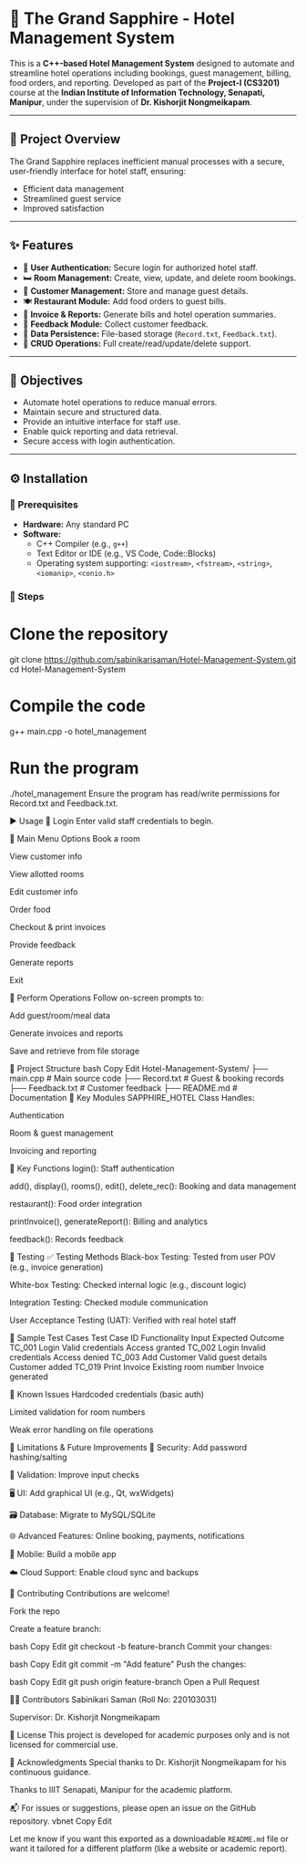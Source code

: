 # 🏨 The Grand Sapphire - Hotel Management System

This is a **C++-based Hotel Management System** designed to automate and streamline hotel operations including bookings, guest management, billing, food orders, and reporting. Developed as part of the **Project-I (CS3201)** course at the **Indian Institute of Information Technology, Senapati, Manipur**, under the supervision of **Dr. Kishorjit Nongmeikapam**.

---

## 📌 Project Overview

The Grand Sapphire replaces inefficient manual processes with a secure, user-friendly interface for hotel staff, ensuring:
- Efficient data management
- Streamlined guest service
- Improved satisfaction

---

## ✨ Features

- 🔐 **User Authentication:** Secure login for authorized hotel staff.
- 🛏️ **Room Management:** Create, view, update, and delete room bookings.
- 👤 **Customer Management:** Store and manage guest details.
- 🍽️ **Restaurant Module:** Add food orders to guest bills.
- 🧾 **Invoice & Reports:** Generate bills and hotel operation summaries.
- 💬 **Feedback Module:** Collect customer feedback.
- 💾 **Data Persistence:** File-based storage (`Record.txt`, `Feedback.txt`).
- 🔄 **CRUD Operations:** Full create/read/update/delete support.

---

## 🎯 Objectives

- Automate hotel operations to reduce manual errors.
- Maintain secure and structured data.
- Provide an intuitive interface for staff use.
- Enable quick reporting and data retrieval.
- Secure access with login authentication.

---

## ⚙️ Installation

### 🧰 Prerequisites

- **Hardware:** Any standard PC
- **Software:**
  - C++ Compiler (e.g., `g++`)
  - Text Editor or IDE (e.g., VS Code, Code::Blocks)
  - Operating system supporting: `<iostream>`, `<fstream>`, `<string>`, `<iomanip>`, `<conio.h>`

### 🧾 Steps


# Clone the repository
git clone https://github.com/sabinikarisaman/Hotel-Management-System.git
cd Hotel-Management-System

# Compile the code
g++ main.cpp -o hotel_management

# Run the program
./hotel_management
Ensure the program has read/write permissions for Record.txt and Feedback.txt.

▶️ Usage
🔑 Login
Enter valid staff credentials to begin.

🧭 Main Menu Options
Book a room

View customer info

View allotted rooms

Edit customer info

Order food

Checkout & print invoices

Provide feedback

Generate reports

Exit

📝 Perform Operations
Follow on-screen prompts to:

Add guest/room/meal data

Generate invoices and reports

Save and retrieve from file storage

📁 Project Structure
bash
Copy
Edit
Hotel-Management-System/
├── main.cpp           # Main source code
├── Record.txt         # Guest & booking records
├── Feedback.txt       # Customer feedback
├── README.md          # Documentation
🧩 Key Modules
SAPPHIRE_HOTEL Class
Handles:

Authentication

Room & guest management

Invoicing and reporting

🔑 Key Functions
login(): Staff authentication

add(), display(), rooms(), edit(), delete_rec(): Booking and data management

restaurant(): Food order integration

printInvoice(), generateReport(): Billing and analytics

feedback(): Records feedback

🧪 Testing
✅ Testing Methods
Black-box Testing: Tested from user POV (e.g., invoice generation)

White-box Testing: Checked internal logic (e.g., discount logic)

Integration Testing: Checked module communication

User Acceptance Testing (UAT): Verified with real hotel staff

🧾 Sample Test Cases
Test Case ID	Functionality	Input	Expected Outcome
TC_001	Login	Valid credentials	Access granted
TC_002	Login	Invalid credentials	Access denied
TC_003	Add Customer	Valid guest details	Customer added
TC_019	Print Invoice	Existing room number	Invoice generated

🐞 Known Issues
Hardcoded credentials (basic auth)

Limited validation for room numbers

Weak error handling on file operations

🚀 Limitations & Future Improvements
🔐 Security: Add password hashing/salting

🧱 Validation: Improve input checks

🖥️ UI: Add graphical UI (e.g., Qt, wxWidgets)

🗃️ Database: Migrate to MySQL/SQLite

🌐 Advanced Features: Online booking, payments, notifications

📱 Mobile: Build a mobile app

☁️ Cloud Support: Enable cloud sync and backups

🤝 Contributing
Contributions are welcome!

Fork the repo

Create a feature branch:

bash
Copy
Edit
git checkout -b feature-branch
Commit your changes:

bash
Copy
Edit
git commit -m "Add feature"
Push the changes:

bash
Copy
Edit
git push origin feature-branch
Open a Pull Request

👨‍💻 Contributors
Sabinikari Saman (Roll No: 220103031)

Supervisor: Dr. Kishorjit Nongmeikapam

📜 License
This project is developed for academic purposes only and is not licensed for commercial use.

🙏 Acknowledgments
Special thanks to Dr. Kishorjit Nongmeikapam for his continuous guidance.

Thanks to IIIT Senapati, Manipur for the academic platform.

📬 For issues or suggestions, please open an issue on the GitHub repository.
vbnet
Copy
Edit

Let me know if you want this exported as a downloadable `README.md` file or want it tailored for a different platform (like a website or academic report).
